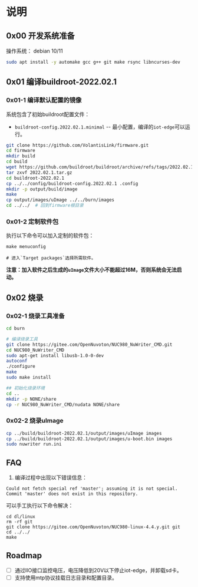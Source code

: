 # 说明

## 0x00 开发系统准备

操作系统： debian 10/11

```sh
sudo apt install -y automake gcc g++ git make rsync libncurses-dev
```

## 0x01 编译buildroot-2022.02.1

### 0x01-1 编译默认配置的镜像

系统包含了初始buildroot配置文件：

- `buildroot-config.2022.02.1.minimal` -- 最小配置，编译的`iot-edge`可以运行。

```sh
git clone https://github.com/VolantisLink/firmware.git
cd firmware
mkdir build
cd build
wget https://github.com/buildroot/buildroot/archive/refs/tags/2022.02.1.tar.gz
tar zxvf 2022.02.1.tar.gz
cd buildroot-2022.02.1
cp ../../config/buildroot-config.2022.02.1 .config
mkdir -p output/build/image
make
cp output/images/uImage ../../burn/images
cd ../../  # 回到firmware根目录
```

### 0x01-2 定制软件包

执行以下命令可以加入定制的软件包：

```
make menuconfig

# 进入`Target packages`选择所需软件。
```

**注意：加入软件之后生成的`uImage`文件大小不能超过16M，否则系统会无法启动。**

## 0x02 烧录

### 0x02-1 烧录工具准备

```sh
cd burn

# 编译烧录工具
git clone https://gitee.com/OpenNuvoton/NUC980_NuWriter_CMD.git
cd NUC980_NuWriter_CMD
sudo apt-get install libusb-1.0-0-dev
autoconf
./configure
make
sudo make install

## 初始化烧录环境
cd ..
mkdir -p NONE/share
cp -r NUC980_NuWriter_CMD/nudata NONE/share
```

### 0x02-2 烧录uImage

```sh
cp ../build/buildroot-2022.02.1/output/images/uImage images
cp ../build/buildroot-2022.02.1/output/images/u-boot.bin images
sudo nuwriter run.ini
```

## FAQ

1. 编译过程中出现以下错误信息：

```
Could not fetch special ref 'master'; assuming it is not special.
Commit 'master' does not exist in this repository.
```

可以手工执行以下命令解决：

```
cd dl/linux
rm -rf git
git clone https://gitee.com/OpenNuvoton/NUC980-linux-4.4.y.git git 
cd ../../
make
```

## Roadmap

- [ ] 通过IIO接口监控电压，电压降低到20V以下停止iot-edge，并卸载sd卡。
- [ ] 支持使用mtp协议挂载日志目录和配置目录。
